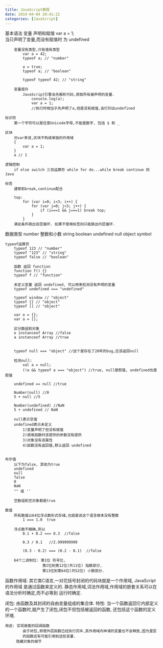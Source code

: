 ```yaml
---
title: JavaScript教程
date: 2019-04-04 20:41:22
categories: [JavaScript]
---
```

基本语法
    变量
        声明和赋值
            var a = 1;  
            当只声明了变量,而没有赋值时 为 undefined

        变量没有类型,只有值有类型
            var a = 42;
            typeof a; // "number"

            a = true;
            typeof a; // "boolean"

            typeof typeof 42; // "string"

        变量提升
            JavaScript引擎会先解析代码,获取所有被声明的变量.
                console.log(a);
                var a = 1;
                //执行时相当于先声明了a,但是没有赋值,会打印出undefined

    标识符
        第一个字符可以是任意Unicode字母,不能是数字, 包括 $ 和 _

    区块
        对var来说,区块不构成单独的作用域
        {
            var a = 1;
        }
        a // 1

    逻辑控制
        if else switch 三目运算符 while for do...while break continue 同 Java

    标签
        通常和break,continue配合

        top:
            for (var i=0; i<3; i++) {
                for (var j=0; j<3; j++) {
                    if (i===1 && j===1) break top;
                }
            }
        满足条件跳出双层循环. 如果不使用标签则只能跳出内层循环.

        

数据类型
    number      整数和小数
    string
    boolean
    undefined
    null
    object
    symbol

    typeof运算符
        typeof 123 // "number"
        typeof "123" // "string"
        typeof false // "boolean"
        
        函数 返回 function
        function f() {}
        typeof f // "function"

        未定义变量 返回 undefined, 可以用来检测没有声明的变量
        typeof undefined === "undefined"

        typeof window // "object"
        typeof {} // "object"
        typeof [] // "object"

        var o = {};
        var a = [];

        区分数组和对象
        o instanceof Array //false
        a instanceof Array //true


        typeof null === "object" //这个是存在了20年的bug,应该返回null

        检测null:
            val a = null;
            (!a && typeof a === "object") //true, null是假值, undefined也是假值

        undefined == null //true

        Number(null) //0
        5 + null //5

        Number(undefined) //NaN
        5 + undefined // NaN

        null表示空值
        undefined表示未定义
            1)变量声明了但没有赋值
            2)调用函数时该提供的参数没有提供
            3)对象没有该属性
            4)函数没有返回值,默认返回 undefined


    布尔值
        以下为false, 其他为true
        undefined
        null
        false
        0
        NaN
        "" 或 ''

        空数组和空对象都是true

    数值
        所有数值以64位浮点数形式存储,也就是说这个语言根本没有整数
            1 === 1.0  true

        浮点数不精确,所以
            0.1 + 0.2 === 0.3  //false

            0.3 / 0.1   //2.999999999

            (0.3 - 0.2) === (0.2 - 0.1)  //false

        64个二进制位: 第1位 符号位,
                     第2位到第12位(共11位) 指数部分, 
                     第13位到第64位(共52位) 小数部分.

函数作用域:
     其它类C语言,一对花括号封闭的代码块就是一个作用域, JavaScript的作用域
     是通过函数来定义的.
     静态作用域,词法作用域,作用域的嵌套关系可以在语法分析时确定,而不必等到
     运行时确定.

闭包:
    由函数及其封闭的自由变量组成的集合体.
    特性: 当一个函数返回它内部定义的一个函数时,就产生了闭包,闭包不但包括被返回的函数,
          还包括这个函数的定义环境.

    用途: 实现嵌套的回调函数
            由于闭包,即使外层函数已经执行完毕,其作用域内申请的变量也不会释放,因为里层
            的函数还有可能引用到这些变量.
         隐藏对象的细节
            

        




            

        


